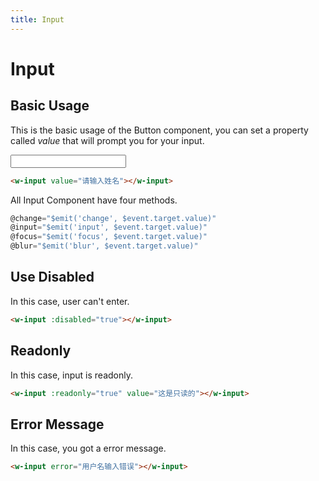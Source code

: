 ```yaml
---
title: Input
---
```


# Input
## Basic Usage
This is the basic usage of the Button component, you can set a property called *value* that will prompt you for your input.

<ClientOnly>
  <Input></Input>
</ClientOnly>

``` html
<w-input value="请输入姓名"></w-input>
```
All Input Component have four methods.

``` javascript
@change="$emit('change', $event.target.value)" 
@input="$emit('input', $event.target.value)"
@focus="$emit('focus', $event.target.value)"
@blur="$emit('blur', $event.target.value)"
```
## Use Disabled
In this case, user can't enter.

<ClientOnly>
  <InputDisabled></InputDisabled>
</ClientOnly>

``` html
<w-input :disabled="true"></w-input>
```
## Readonly
In this case, input is readonly.

<ClientOnly>
  <InputReadonly></InputReadonly>
</ClientOnly>

``` html
<w-input :readonly="true" value="这是只读的"></w-input>
```
## Error Message
In this case, you got a error message.

<ClientOnly>
  <InputError></InputError>
</ClientOnly>

``` html
<w-input error="用户名输入错误"></w-input>
```

